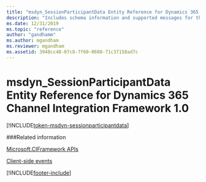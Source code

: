 ```yaml
---
title: "msdyn_SessionParticipantData Entity Reference for Dynamics 365 Channel Integration Framework 1.0| MicrosoftDocs"
description: "Includes schema information and supported messages for the msdyn_SessionParticipantData entity in Dynamics 365 Channel Integration Framework 1.0."
ms.date: 12/31/2019
ms.topic: "reference"
author: "gandhamm"
ms.author: mgandham
ms.reviewer: mgandham
ms.assetid: 3948cc48-07c8-7f60-0608-71c37158ad7c
---
```

# msdyn_SessionParticipantData Entity Reference for Dynamics 365 Channel Integration Framework 1.0

[!INCLUDE[token-msdyn-sessionparticipantdata](../../../../shared/token-msdyn-sessionparticipantdata.md)]

###Related information

[Microsoft.CIFramework APIs](../microsoft-ciframework.md)

[Client-side events](../client-side-events.md)


[!INCLUDE[footer-include](../../../../../includes/footer-banner.md)]
